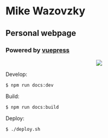 # Mike Wazovzky
## Personal webpage
### Powered by [vuepress](https://vuepress.vuejs.org)

<p align="center" width="240px">
  <img src="https://vuepress.vuejs.org/hero.png"/>
</p>

Develop:
```
$ npm run docs:dev
```

Build:
```
$ npm run docs:build
```

Deploy:
```
$ ./deploy.sh
```
